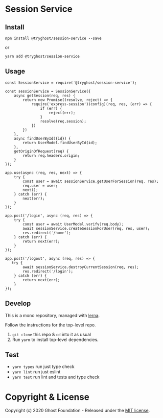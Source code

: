# Session Service

## Install

`npm install @tryghost/session-service --save`

or

`yarn add @tryghost/session-service`


## Usage

```
const SessionService = require('@tryghost/session-service');

const sessionService = SessionService({
    async getSession(req, res) {
        return new Promise((resolve, reject) => {
            require('express-session')(config)(req, res, (err) => {
                if (err) {
                    reject(err);
                }
                resolve(req.session);
            })
        })
    },
    async findUserById({id}) {
        return UserModel.findUserById(id);
    },
    getOriginOfRequest(req) {
        return req.headers.origin;
    }
});

app.use(async (req, res, next) => {
    try {
        const user = await sessionService.getUserForSession(req, res);
        req.user = user;
        next();
    } catch (err) {
        next(err);
    }
});

app.post('/login', async (req, res) => {
    try {
        const user = await UserModel.verify(req.body); 
        await sessionService.createSessionForUser(req, res, user); 
        res.redirect('/home');
    } catch (err) {
        return next(err);
    }
});

app.post('/logout', async (req, res) => {
   try {
        await sessionService.destroyCurrentSession(req, res); 
        res.redirect('/login');
    } catch (err) {
        return next(err);
    }
});
```

## Develop

This is a mono repository, managed with [lerna](https://lernajs.io/).

Follow the instructions for the top-level repo.
1. `git clone` this repo & `cd` into it as usual
2. Run `yarn` to install top-level dependencies.

## Test

- `yarn types` run just type check
- `yarn lint` run just eslint
- `yarn test` run lint and tests and type check




# Copyright & License 

Copyright (c) 2020 Ghost Foundation - Released under the [MIT license](LICENSE).
